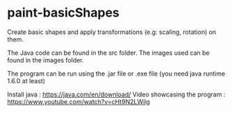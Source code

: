 # paint-basicShapes
Create basic shapes and apply transformations (e.g: scaling, rotation) on them.

The Java code can be found in the src folder.
The images used can be found in the images folder.

The program can be run using the .jar file or .exe file (you need java runtime 1.6.0 at least)

Install java : https://java.com/en/download/
Video showcasing the program : https://www.youtube.com/watch?v=cHt9N2LWilg
